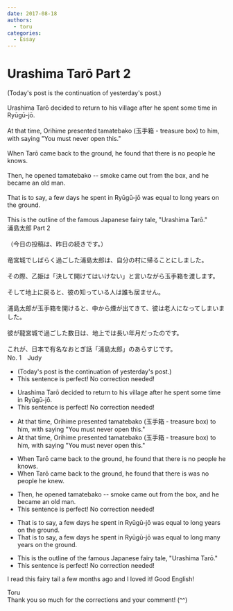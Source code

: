 ```yaml
---
date: 2017-08-18
authors:
  - toru
categories:
  - Essay
---
```


<h1 id="subject_show">Urashima Tarō Part 2</h1>
<div class="date" hidden>Aug 18, 2017 14:47</div>
<div id="post"><div id="body_show_ori">
(Today's post is the continuation of yesterday's post.)<br/><br/>Urashima Tarō decided to return to his village after he spent some time in Ryūgū-jō.<br/><br/>At that time, Orihime presented tamatebako (玉手箱 - treasure box) to him, with saying "You must never open this."<br/><br/>When Tarō came back to the ground, he found that there is no people he knows.<br/><br/>Then, he opened tamatebako -- smoke came out from the box, and he became an old man. <br/><br/>That is to say, a few days he spent in Ryūgū-jō was equal to long years on the ground.<br/><br/>This is the outline of the famous Japanese fairy tale, "Urashima Tarō."
</div></div>

<!-- more -->

<div id="post_ja"><div id="body_show_mo">
浦島太郎 Part 2<br/><br/>（今日の投稿は、昨日の続きです。）<br/><br/>竜宮城でしばらく過ごした浦島太郎は、自分の村に帰ることにしました。<br/><br/>その際、乙姫は「決して開けてはいけない」と言いながら玉手箱を渡します。<br/><br/>そして地上に戻ると、彼の知っている人は誰も居ません。<br/><br/>浦島太郎が玉手箱を開けると、中から煙が出てきて、彼は老人になってしまいました。<br/><br/>彼が龍宮城で過ごした数日は、地上では長い年月だったのです。<br/><br/>これが、日本で有名なおとぎ話「浦島太郎」のあらすじです。
</div></div>
<div id="block"><div class="first_name"> No. 1　<span class="just_name">Judy</span></div><div id="block2">
<ul class="correction_field">
<li class="incorrect">(Today's post is the continuation of yesterday's post.)</li>
<li class="corrected perfect">This sentence is perfect! No correction needed!</li>
</ul>
<ul class="correction_field">
<li class="incorrect">Urashima Tarō decided to return to his village after he spent some time in Ryūgū-jō.</li>
<li class="corrected perfect">This sentence is perfect! No correction needed!</li>
</ul>
<ul class="correction_field">
<li class="incorrect">At that time, Orihime presented tamatebako (玉手箱 - treasure box) to him, with saying "You must never open this."</li>
<li class="corrected correct">
At that time, Orihime presented tamatebako (玉手箱 - treasure box) to him, <span class="sline">with</span> saying "You must never open this."
</li>
</ul>
<ul class="correction_field">
<li class="incorrect">When Tarō came back to the ground, he found that there is no people he knows.</li>
<li class="corrected correct">
When Tarō came back to the ground, he found that there <span class="sline">is</span> <span class="f_blue">was</span> no people he kn<span class="f_blue">ew</span>.
</li>
</ul>
<ul class="correction_field">
<li class="incorrect">Then, he opened tamatebako -- smoke came out from the box, and he became an old man.</li>
<li class="corrected perfect">This sentence is perfect! No correction needed!</li>
</ul>
<ul class="correction_field">
<li class="incorrect">That is to say, a few days he spent in Ryūgū-jō was equal to long years on the ground.</li>
<li class="corrected correct">
That is to say, a few days he spent in Ryūgū-jō was equal to <span class="sline">long</span> <span class="f_blue">many</span> years on the ground.
</li>
</ul>
<ul class="correction_field">
<li class="incorrect">This is the outline of the famous Japanese fairy tale, "Urashima Tarō."</li>
<li class="corrected perfect">This sentence is perfect! No correction needed!</li>
</ul>
<p class="comment_small">
 I read this fairy tail a few months ago and I loved it! Good English!
</p>

</div><div class="name"><span class="just_name">Toru</span><br>
Thank you so much for the corrections and your comment! (^^)
</div>
</div>
